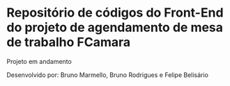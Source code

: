 # Repositório de códigos do Front-End do projeto de agendamento de mesa de trabalho FCamara

Projeto em andamento

Desenvolvido por:
Bruno Marmello, Bruno Rodrigues e Felipe Belisário


